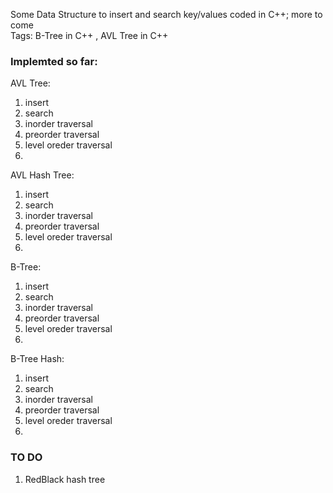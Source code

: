 Some Data Structure to insert and search key/values coded in C++; more to come <br>
Tags: B-Tree in C++ , AVL Tree in C++

<h3>Implemted so far: </h3>
  AVL Tree:
    <ol>
      <li>insert</li>
      <li>search</li>
      <li>inorder traversal</li>
      <li>preorder traversal</li>
      <li>level oreder traversal<li>
    </ol>
  AVL Hash Tree:
    <ol>
      <li>insert</li>
      <li>search</li>
      <li>inorder traversal</li>
      <li>preorder traversal</li>
      <li>level oreder traversal<li>
    </ol>
  B-Tree:
    <ol>
      <li>insert</li>
      <li>search</li>
      <li>inorder traversal</li>
      <li>preorder traversal</li>
      <li>level oreder traversal<li>
    </ol>
  B-Tree Hash:
    <ol>
      <li>insert</li>
      <li>search</li>
      <li>inorder traversal</li>
      <li>preorder traversal</li>
      <li>level oreder traversal<li>
    </ol>
<h3>TO DO</h3>
  <ol>
    <li>RedBlack hash tree</li>
  </ol>
